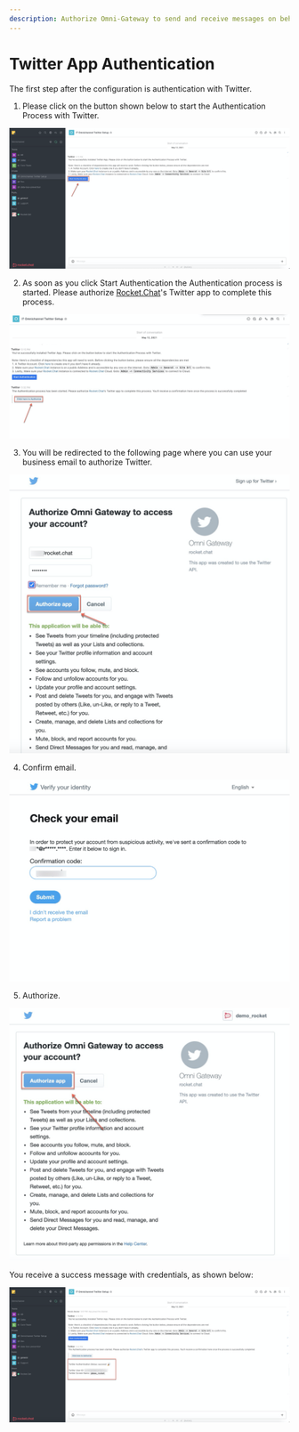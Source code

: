 ```yaml
---
description: Authorize Omni-Gateway to send and receive messages on behalf your account.
---
```


# Twitter App Authentication

The first step after the configuration is authentication with Twitter. 

1. Please click on the button shown below to start the Authentication Process with Twitter.

![](../../../../.gitbook/assets/image%20%28398%29.png)

2. As soon as you click Start Authentication the  Authentication process is started. Please authorize [Rocket.Chat](http://rocket.chat/)'s Twitter app to complete this process.

![](../../../../.gitbook/assets/image%20%28414%29.png)

3. You will be redirected to the following page where you can use your business email to authorize Twitter.

![](../../../../.gitbook/assets/image%20%28418%29.png)

4. Confirm email.

![](../../../../.gitbook/assets/image%20%28417%29.png)

5. Authorize.

![](../../../../.gitbook/assets/image%20%28416%29.png)

You receive a success message with credentials, as shown below:

![](../../../../.gitbook/assets/image%20%28421%29.png)



